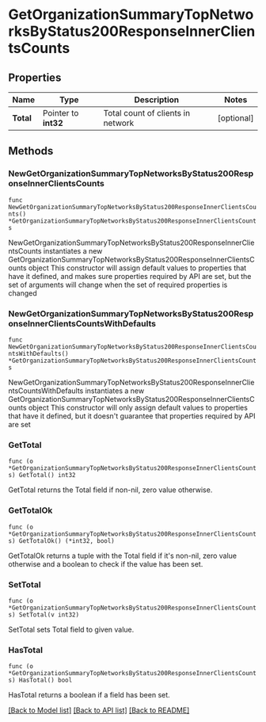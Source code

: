 # GetOrganizationSummaryTopNetworksByStatus200ResponseInnerClientsCounts

## Properties

Name | Type | Description | Notes
------------ | ------------- | ------------- | -------------
**Total** | Pointer to **int32** | Total count of clients in network | [optional] 

## Methods

### NewGetOrganizationSummaryTopNetworksByStatus200ResponseInnerClientsCounts

`func NewGetOrganizationSummaryTopNetworksByStatus200ResponseInnerClientsCounts() *GetOrganizationSummaryTopNetworksByStatus200ResponseInnerClientsCounts`

NewGetOrganizationSummaryTopNetworksByStatus200ResponseInnerClientsCounts instantiates a new GetOrganizationSummaryTopNetworksByStatus200ResponseInnerClientsCounts object
This constructor will assign default values to properties that have it defined,
and makes sure properties required by API are set, but the set of arguments
will change when the set of required properties is changed

### NewGetOrganizationSummaryTopNetworksByStatus200ResponseInnerClientsCountsWithDefaults

`func NewGetOrganizationSummaryTopNetworksByStatus200ResponseInnerClientsCountsWithDefaults() *GetOrganizationSummaryTopNetworksByStatus200ResponseInnerClientsCounts`

NewGetOrganizationSummaryTopNetworksByStatus200ResponseInnerClientsCountsWithDefaults instantiates a new GetOrganizationSummaryTopNetworksByStatus200ResponseInnerClientsCounts object
This constructor will only assign default values to properties that have it defined,
but it doesn't guarantee that properties required by API are set

### GetTotal

`func (o *GetOrganizationSummaryTopNetworksByStatus200ResponseInnerClientsCounts) GetTotal() int32`

GetTotal returns the Total field if non-nil, zero value otherwise.

### GetTotalOk

`func (o *GetOrganizationSummaryTopNetworksByStatus200ResponseInnerClientsCounts) GetTotalOk() (*int32, bool)`

GetTotalOk returns a tuple with the Total field if it's non-nil, zero value otherwise
and a boolean to check if the value has been set.

### SetTotal

`func (o *GetOrganizationSummaryTopNetworksByStatus200ResponseInnerClientsCounts) SetTotal(v int32)`

SetTotal sets Total field to given value.

### HasTotal

`func (o *GetOrganizationSummaryTopNetworksByStatus200ResponseInnerClientsCounts) HasTotal() bool`

HasTotal returns a boolean if a field has been set.


[[Back to Model list]](../README.md#documentation-for-models) [[Back to API list]](../README.md#documentation-for-api-endpoints) [[Back to README]](../README.md)


